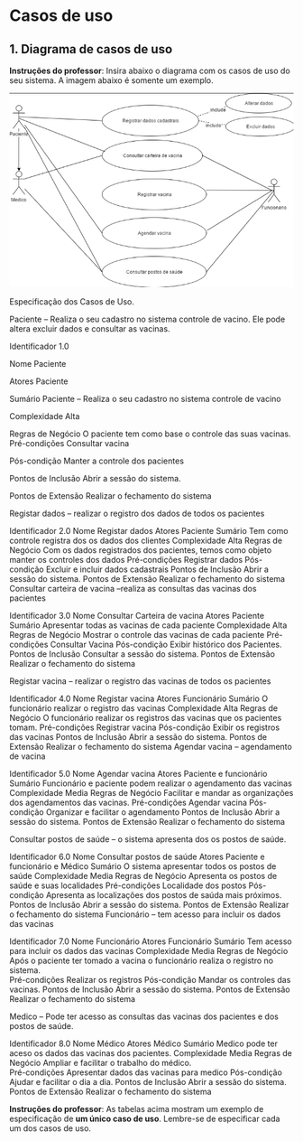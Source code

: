 # Casos de uso

## 1. Diagrama de casos de uso

**Instruções do professor**: Insira abaixo o diagrama com os casos de uso do seu sistema. A imagem abaixo é somente um exemplo.

![Exemplo de diagrama dos casos de uso](case.png)


Especificação dos Casos de Uso.

Paciente – Realiza o seu cadastro no sistema controle de vacino. Ele pode altera excluir dados e consultar as vacinas. 

Identificador	1.0 

Nome	Paciente

Atores	Paciente

Sumário	Paciente – Realiza o seu cadastro no sistema controle de vacino

Complexidade	Alta

Regras de Negócio	O paciente tem como base o controle das suas vacinas. 
Pré-condições	Consultar vacina 

Pós-condição	Manter a controle dos pacientes

Pontos de Inclusão	Abrir a sessão do sistema.

Pontos de Extensão	Realizar o fechamento do sistema 


Registar dados – realizar o registro dos dados de todos os pacientes

Identificador	2.0
Nome	Registar dados
Atores	Paciente
Sumário	Tem como controle registra dos os dados dos clientes
Complexidade	Alta
Regras de Negócio	Com os dados registrados dos pacientes, temos como objeto manter os controles dos dados
Pré-condições	Registrar dados
Pós-condição	Excluir e incluir dados cadastrais
Pontos de Inclusão	Abrir a sessão do sistema.
Pontos de Extensão	Realizar o fechamento do sistema 
Consultar carteira de vacina –realiza as consultas das vacinas dos pacientes

Identificador	3.0
Nome	Consultar Carteira de vacina
Atores	Paciente
Sumário	Apresentar todas as vacinas de cada paciente
Complexidade	Alta
Regras de Negócio	Mostrar o controle das vacinas de cada paciente
Pré-condições	Consultar Vacina
Pós-condição	Exibir histórico dos Pacientes. 
Pontos de Inclusão	Consultar a sessão do sistema.
Pontos de Extensão	Realizar o fechamento do sistema 


Registar vacina – realizar o registro das vacinas de todos os pacientes

Identificador	4.0
Nome	Registar vacina
Atores	Funcionário
Sumário	O funcionário realizar o registro das vacinas
Complexidade	Alta
Regras de Negócio	O funcionário realizar os registros das vacinas que os pacientes tomam.
Pré-condições	Registrar vacina
Pós-condição	Exibir os registros das vacinas
Pontos de Inclusão	Abrir a sessão do sistema.
Pontos de Extensão	Realizar o fechamento do sistema 
Agendar vacina –  agendamento de vacina

Identificador	5.0
Nome	Agendar vacina
Atores	Paciente e funcionário
Sumário	Funcionário e paciente podem realizar o agendamento das vacinas
Complexidade	Media
Regras de Negócio	Facilitar e mandar as organizações dos agendamentos das vacinas.
Pré-condições	Agendar vacina
Pós-condição	Organizar e facilitar o agendamento
Pontos de Inclusão	Abrir a sessão do sistema.
Pontos de Extensão	Realizar o fechamento do sistema 

Consultar postos de saúde –  o sistema apresenta dos os postos de saúde. 

Identificador	6.0
Nome	Consultar postos de saúde
Atores	Paciente e funcionário e Médico
Sumário	O sistema apresentar todos os postos de saúde
Complexidade	Media
Regras de Negócio	Apresenta os postos de saúde e suas localidades 
Pré-condições	Localidade dos postos
Pós-condição	Apresenta as localizações dos postos de saúda mais próximos. 
Pontos de Inclusão	Abrir a sessão do sistema.
Pontos de Extensão	Realizar o fechamento do sistema 
Funcionário –  tem acesso para incluir os dados das vacinas 

Identificador	7.0
Nome	Funcionário 
Atores	Funcionário
Sumário	Tem acesso para incluir os dados das vacinas
Complexidade	Media
Regras de Negócio	Após o paciente ter tomado a vacina o funcionário realiza o registro no sistema.  
Pré-condições	Realizar os registros
Pós-condição	Mandar os controles das vacinas. 
Pontos de Inclusão	Abrir a sessão do sistema.
Pontos de Extensão	Realizar o fechamento do sistema 

Medico –  Pode ter acesso as consultas das vacinas dos pacientes e dos postos de saúde. 

Identificador	8.0
Nome	Médico 
Atores	Médico
Sumário	Medico pode ter aceso os dados das vacinas dos pacientes.
Complexidade	Media
Regras de Negócio	Ampliar e facilitar o trabalho do médico.  
Pré-condições	Apresentar dados das vacinas para medico
Pós-condição	Ajudar e facilitar o dia a dia. 
Pontos de Inclusão	Abrir a sessão do sistema.
Pontos de Extensão	Realizar o fechamento do sistema 



**Instruções do professor**: As tabelas acima mostram um exemplo de especificação de **um único caso de uso**. Lembre-se de especificar cada um dos casos de uso.


